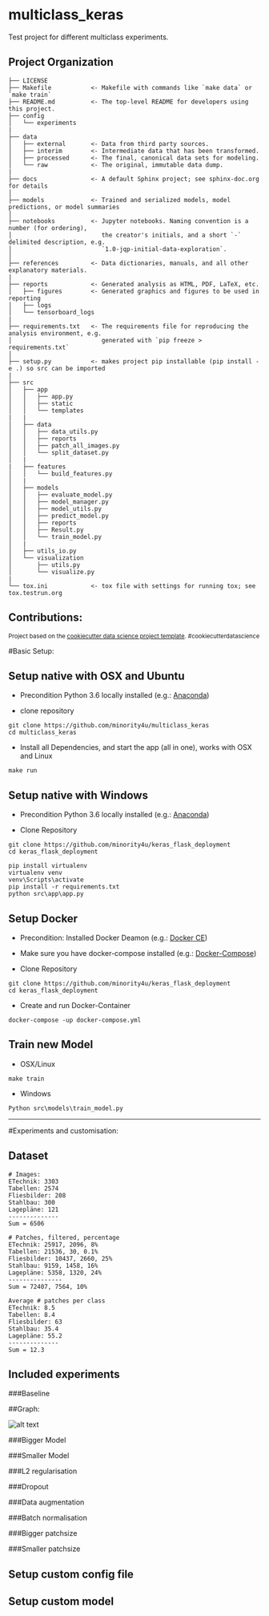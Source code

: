 multiclass_keras
==============================

Test project for different multiclass experiments.

Project Organization
------------
    ├── LICENSE
    ├── Makefile           <- Makefile with commands like `make data` or `make train`
    ├── README.md          <- The top-level README for developers using this project.
	├── config
	│   └── experiments
	|
	├── data
    │   ├── external       <- Data from third party sources.
    │   ├── interim        <- Intermediate data that has been transformed.
    │   ├── processed      <- The final, canonical data sets for modeling.
    │   └── raw            <- The original, immutable data dump.
	|
	├── docs               <- A default Sphinx project; see sphinx-doc.org for details	
	│
	├── models             <- Trained and serialized models, model predictions, or model summaries
    │
	├── notebooks          <- Jupyter notebooks. Naming convention is a number (for ordering),
    │                         the creator's initials, and a short `-` delimited description, e.g.
    │                         `1.0-jqp-initial-data-exploration`.
    │
	├── references         <- Data dictionaries, manuals, and all other explanatory materials.
	|    
	├── reports			   <- Generated analysis as HTML, PDF, LaTeX, etc.
    │   ├── figures        <- Generated graphics and figures to be used in reporting
	│   ├── logs
	│   └── tensorboard_logs
	|
	├── requirements.txt   <- The requirements file for reproducing the analysis environment, e.g.
    │                         generated with `pip freeze > requirements.txt`
    │
	├── setup.py           <- makes project pip installable (pip install -e .) so src can be imported
	|
	├── src
	│   ├── app
	│   │   ├── app.py
	│   │   ├── static
	│   │   └── templates
	|   |
	│   ├── data
	│   │   ├── data_utils.py
	│   │   ├── reports
	│   │   ├── patch_all_images.py
	│   │   └── split_dataset.py
	│   |
	|   ├── features
	│   │   └── build_features.py
	│   |
	│   ├── models
	│   │   ├── evaluate_model.py
	│   │   ├── model_manager.py
	│   │   ├── model_utils.py
	│   │   ├── predict_model.py
	│   │   ├── reports
	│   │   ├── Result.py
	│   │   └── train_model.py
	│   |
	│   ├── utils_io.py
	│   └── visualization
	│       ├── utils.py
	│       └── visualize.py
	|
	└── tox.ini            <- tox file with settings for running tox; see tox.testrun.org

Contributions:
--------
<p><small>Project based on the <a target="_blank" href="https://drivendata.github.io/cookiecutter-data-science/">cookiecutter data science project template</a>. #cookiecutterdatascience</small></p>

#Basic Setup: 

Setup native with OSX and Ubuntu
------------

- Precondition Python 3.6 locally installed
(e.g.:  <a target="_blank" href="https://www.anaconda.com/download/#macos">Anaconda</a>)


- clone repository
```
git clone https://github.com/minority4u/multiclass_keras
cd multiclass_keras
```

- Install all Dependencies, and start the app (all in one), works with OSX and Linux
```
make run
```

Setup native with Windows
------------

- Precondition Python 3.6 locally installed
(e.g.:  <a target="_blank" href="https://www.anaconda.com/download/#macos">Anaconda</a>)

- Clone Repository
```
git clone https://github.com/minority4u/keras_flask_deployment
cd keras_flask_deployment
```

```
pip install virtualenv
virtualenv venv
venv\Scripts\activate
pip install -r requirements.txt
python src\app\app.py
```

Setup Docker
------------

- Precondition: Installed Docker Deamon (e.g.:  <a target="_blank" href="https://docs.docker.com/install/">Docker CE</a>)

- Make sure you have docker-compose installed (e.g.:  <a target="_blank" href="https://docs.docker.com/compose/install/">Docker-Compose</a>)

- Clone Repository
```
git clone https://github.com/minority4u/keras_flask_deployment
cd keras_flask_deployment
```
- Create and run Docker-Container
```
docker-compose -up docker-compose.yml
```


Train new Model
------------

- OSX/Linux
```
make train
```

- Windows
```
Python src\models\train_model.py
```
____________
#Experiments and customisation:

Dataset
------------
	# Images:
	ETechnik: 3303
	Tabellen: 2574
	Fliesbilder: 208
	Stahlbau: 300
	Lagepläne: 121
	--------------
	Sum = 6506
	
	# Patches, filtered, percentage
	ETechnik: 25917, 2096, 8%
	Tabellen: 21536, 30, 0.1%
	Fliesbilder: 10437, 2660, 25%
	Stahlbau: 9159, 1458, 16%
	Lagepläne: 5358, 1320, 24%
	---------------
	Sum = 72407, 7564, 10%

	Average # patches per class
	ETechnik: 8.5
	Tabellen: 8.4
	Fliesbilder: 63
	Stahlbau: 35.4
	Lagepläne: 55.2
	--------------
	Sum = 12.3



Included experiments
------------
###Baseline

##Graph:

![alt text](https://github.com/minority4u/multiclass_keras/blob/master/reports/conclusion/Logs_baseline/Graph_inception_v3.png "Baseline-Model")



###Bigger Model

###Smaller Model

###L2 regularisation

###Dropout

###Data augmentation

###Batch normalisation

###Bigger patchsize

###Smaller patchsize


Setup custom config file
------------



Setup custom model
------------



